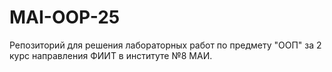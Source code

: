 # MAI-OOP-25
Репозиторий для решения лабораторных работ по предмету "ООП" за 2 курс направления ФИИТ в институте №8 МАИ.

